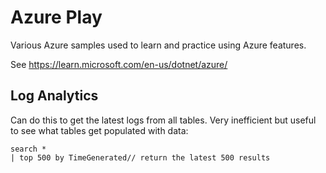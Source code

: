# Azure Play #

Various Azure samples used to learn and practice using Azure features. 

See https://learn.microsoft.com/en-us/dotnet/azure/




## Log Analytics ##

Can do this to get the latest logs from all tables. Very inefficient but useful to see what tables get populated with data:

    search *  
    | top 500 by TimeGenerated// return the latest 500 results

